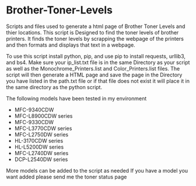 # Brother-Toner-Levels
Scripts and files used to generate a html page of Brother Toner Levels and thier locations. 
This  script is Designed to  find the toner levels of brother printers.
It finds the toner levels by scrapping the webpage of the printers and 
then formats and displays that text in a webpage. 
  
To use this script install python, pip, and use pip to install requests,
urllib3, and bs4. Make sure your ip_list.txt file is in the same Directory
as your script as well as the Monochrome_Printers.list and Color_Printers.list files.
The script will then generate a HTML page and save the page 
in the Directory you have listed in the path.txt file or if that file  does 
not exist it will place it in the same directory as the python script.
 
The following models have been tested in my environment

- MFC-9340CDW
- MFC-L8900CDW series
- MFC-9330CDW
- MFC-L3770CDW series
- MFC-L2750DW series
- HL-3170CDW series
- HL-L5200DW series
- MFC-L2740DW series
- DCP-L2540DW series

More models can be added to the script as needed
If you have a model you want added please send me the
toner status page
